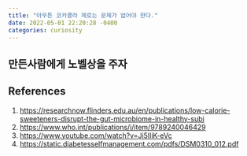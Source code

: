 ```yaml
---
title: "아무튼 코카콜라 제로는 문제가 없어야 한다."
date: 2022-05-01 22:20:28 -0400
categories: curiosity
---
```


<script type="text/x-mathjax-config">
MathJax.Hub.Config({
    displayAlign: "left"
});
</script>

## 만든사람에게 노벨상을 주자 ##


## References ##

1. https://researchnow.flinders.edu.au/en/publications/low-calorie-sweeteners-disrupt-the-gut-microbiome-in-healthy-subj
2. https://www.who.int/publications/i/item/9789240046429
3. https://www.youtube.com/watch?v=Ji5lIiK-eVc
4. https://static.diabetesselfmanagement.com/pdfs/DSM0310_012.pdf
